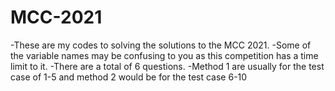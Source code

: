 # MCC-2021
-These are my codes to solving the solutions to the MCC 2021.
-Some of the variable names may be confusing to you as this competition has a time limit to it.
-There are a total of 6 questions.
-Method 1 are usually for the test case of 1-5 and method 2 would be for the test case 6-10
